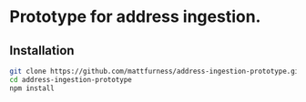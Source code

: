# Prototype for address ingestion.

## Installation

```sh
git clone https://github.com/mattfurness/address-ingestion-prototype.git
cd address-ingestion-prototype
npm install
```
